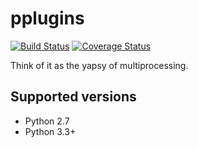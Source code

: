 pplugins
========
[![Build Status](https://travis-ci.org/JohnMaguire/pplugins.svg?branch=master)](https://travis-ci.org/JohnMaguire/pplugins) [![Coverage Status](https://coveralls.io/repos/github/JohnMaguire/pplugins/badge.svg?branch=master)](https://coveralls.io/github/JohnMaguire/pplugins?branch=master)

Think of it as the yapsy of multiprocessing.

Supported versions
------------------
* Python 2.7
* Python 3.3+
